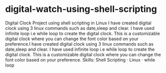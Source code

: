 # digital-watch-using-shell-scripting
Digital Clock Project using shell scripting in Linux
I have created digital clock using 3 linux commands such as date,sleep and clear. I have used infinite loop i.e while loop to create the digital clock. This is a customizable digital clock where you can change the font color based on your preference.I have created digital clock using 3 linux commands such as date,sleep and clear. I have used infinite loop i.e while loop to create the digital clock. This is a customizable digital clock where you can change the font color based on your preference.
Skills: Shell Scripting · Linux · while loop
